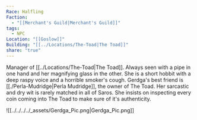 ```yaml
---
Race: Halfling
Faction:
  - "[[Merchant's Guild|Merchant's Guild]]"
tags:
  - NPC
Location: "[[Goslow]]"
Building: "[[../Locations/The-Toad|The Toad]]"
share: "true"
---
```


Manager of [[../Locations/The-Toad|The Toad]]. Always seen with a pipe in one hand and her magnifying glass in the other. She is a short hobbit with a deep raspy voice and a horrible smoker's cough. Gerdga's best friend is [[./Perla-Mudridge|Perla Mudridge]], the owner of The Toad. Her sarcastic and dry wit is rarely matched in all of Saros. She insists on inspecting every coin coming into The Toad to make sure of it's authenticity.

![[../../../../_assets/Gerdga_Pic.png|Gerdga_Pic.png]]